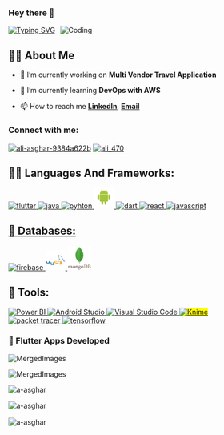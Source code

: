 ### Hey there 👋

[![Typing SVG](https://readme-typing-svg.demolab.com/?lines=Hi+I'm+Ali+Asghar;I'm+a+Flutter+Developer)](https://git.io/typing-svg)
<img align="right" alt="Coding" width="400" src="https://cdn.dribbble.com/users/1162077/screenshots/3848914/programmer.gif">

## 🙋‍♂️ About Me

- 🔭 I’m currently working on **Multi Vendor Travel Application**

- 🌱 I’m currently learning **DevOps with AWS**

- 📫 How to reach me **[LinkedIn](https://www.linkedin.com/in/ali-asghar-9384a622b/)**, **[Email](aliasghar.zeeshan@gmail.com)**

<h3 align="left">Connect with me:</h3>
<p align="left">
<a href="https://linkedin.com/in/ali-asghar-9384a622b" target="blank"><img align="center" src="https://raw.githubusercontent.com/rahuldkjain/github-profile-readme-generator/master/src/images/icons/Social/linked-in-alt.svg" alt="ali-asghar-9384a622b" height="30" width="40" /></a>
<a href="https://www.leetcode.com/ali_470" target="blank"><img align="center" src="https://raw.githubusercontent.com/rahuldkjain/github-profile-readme-generator/master/src/images/icons/Social/leet-code.svg" alt="ali_470" height="30" width="40" /></a>
</p>

## 👨‍💻 Languages And Frameworks:

<p align="start"> 
    <!-- Flutter -->
    <a href="https://flutter.dev" target="_blank"> 
        <img src="https://www.vectorlogo.zone/logos/flutterio/flutterio-icon.svg" alt="flutter" width="40" height="40"/> 
    </a>
    <!-- Java -->
    <a href="https://www.java.com" target="_blank"> 
        <img src="https://img.icons8.com/color/48/000000/java-coffee-cup-logo.png" alt="java" width="40" height="40"/> 
    </a>
    <!-- Python -->
    <a href="https://www.python.org" target="_blank"> 
        <img src="https://img.icons8.com/color/48/000000/python.png" alt="pyhton" width="40" height="40"/> 
    </a>
    <!-- Android -->
    <a href="https://developer.android.com" target="_blank"> 
        <img src="https://raw.githubusercontent.com/devicons/devicon/master/icons/android/android-original-wordmark.svg" alt="android" width="40" height="40"/>
    </a>
    <!-- Dart -->
    <a href="https://dart.dev" target="_blank"> 
        <img src="https://www.vectorlogo.zone/logos/dartlang/dartlang-icon.svg" alt="dart" width="40" height="40"/> 
    </a>
    <!-- React -->
    <a href="https://reactjs.org" target="_blank"> 
        <img src="https://www.vectorlogo.zone/logos/reactjs/reactjs-icon.svg" alt="react" width="40" height="40"/>
    </a>
    <!-- Javascript -->
    <a href="https://www.javascript.com" target="_blank"> 
        <img src="https://www.vectorlogo.zone/logos/javascript/javascript-icon.svg" alt="javascript" width="40" height="40"/>
</p>

## 💾 Databases:

<p align="start">
    <!-- Firebase/Firestore -->
    <a href="https://firebase.google.com/" target="_blank"> 
        <img src="https://www.vectorlogo.zone/logos/firebase/firebase-icon.svg" alt="firebase" width="40" height="40"/> 
    </a>
    <!-- SQL -->
    <a href="https://www.mysql.com/" target="_blank"> 
        <img src="https://raw.githubusercontent.com/devicons/devicon/master/icons/mysql/mysql-original-wordmark.svg" alt="mysql" width="40" height="40"/> 
    </a>
    <!-- MongoDB -->
    <a href="https://www.mongodb.com/" target="_blank"> 
        <img src="https://raw.githubusercontent.com/devicons/devicon/master/icons/mongodb/mongodb-original-wordmark.svg" alt="mongodb" width="48" height="48"/>
    </a>
</p>

## 🔨 Tools:

<p align="start">
    <!-- Power BI -->
    <a href="https://www.python.org" target="_blank"> 
        <img src="https://img.icons8.com/color/48/000000/power-bi.png"alt="Power BI" width="40" height="40"/> 
    </a> 
    <!-- Android Studio -->
    <a href="https://developer.android.com/" target="_blank"> 
        <img src="https://img.icons8.com/color/48/000000/android-studio.png" alt="Android Studio" width="40" height="40"/>
    </a>
    <!-- Visual Studio Code -->
    <a href="https://code.visualstudio.com/" target="_blank"> 
        <img src="https://www.vectorlogo.zone/logos/visualstudio_code/visualstudio_code-icon.svg" alt="Visual Studio Code" width="40" height="40"/>
    </a>
    <!-- Knime -->
    <a href="https://www.knime.com/" target="_blank"> 
        <img src="https://cdn.icon-icons.com/icons2/2148/PNG/512/knime_icon_132274.png" style="background-color:#FFFF00" alt="Knime" width="40" height="40" />
    </a>
    <!-- Cisco Packet Tracer -->
    <a href="https://www.netacad.com/courses/packet-tracer/" target="_blank"> 
        <img src="https://www.vectorlogo.zone/logos/cisco/cisco-ar21.svg" alt="packet tracer" width="40" height="40"/>
    </a>
    <!-- TensorFlow -->
    <a href="https://www.tensorflow.org/" target="_blank"> 
        <img src="https://www.vectorlogo.zone/logos/tensorflow/tensorflow-ar21.svg" alt="tensorflow" width="60" height="40"/>
    </a>
</p>

### 📱 Flutter Apps Developed

![MergedImages](https://user-images.githubusercontent.com/69311087/202897142-761e0e19-0a57-4444-9691-20a09305c0b6.png)

![MergedImages](https://user-images.githubusercontent.com/69311087/202897502-2ba6ed95-7b60-4753-b7d8-e7971f41d7ac.png)


<p><img align="left" src="https://github-readme-stats.vercel.app/api/top-langs?username=a-asghar&show_icons=true&locale=en&layout=compact" alt="a-asghar" /></p>
<br>

<p><img align="center" src="https://github-readme-stats.vercel.app/api?username=a-asghar&show_icons=true&locale=en" alt="a-asghar" /></p>



<p><img align="center" src="https://github-readme-streak-stats.herokuapp.com/?user=a-asghar&" alt="a-asghar" /></p>
